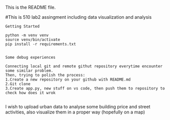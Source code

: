 This is the README file.

#This is 510 lab2 assingment including data visualization and analysis

```
Getting Started

python -m venv venv
source venv/bin/activate
pip install -r requirements.txt


Some debug experiences

Connecting local git and remote githut repository everytime encounter some similar problem.
Then, trying to polish the process:
1.Create a new repository on your github with README.md
2.Git clone
3.Create app.py, new stuff on vs code, then push them to repository to check how does it wrok


```

I wish to upload urban data to analyse some building price and street activities, also visualize them in a proper way (hopefully on a map)
